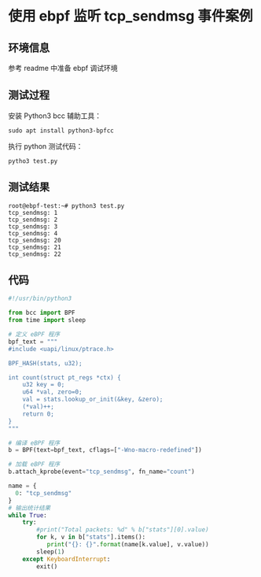 # 使用 ebpf 监听 tcp_sendmsg 事件案例

## 环境信息

参考 readme 中准备 ebpf 调试环境

## 测试过程

安装 Python3 bcc 辅助工具：
```
sudo apt install python3-bpfcc
```

执行 python 测试代码：
```
pytho3 test.py
```

## 测试结果

```
root@ebpf-test:~# python3 test.py
tcp_sendmsg: 1
tcp_sendmsg: 2
tcp_sendmsg: 3
tcp_sendmsg: 4
tcp_sendmsg: 20
tcp_sendmsg: 21
tcp_sendmsg: 22
```

## 代码

```python
#!/usr/bin/python3

from bcc import BPF
from time import sleep

# 定义 eBPF 程序
bpf_text = """
#include <uapi/linux/ptrace.h>

BPF_HASH(stats, u32);

int count(struct pt_regs *ctx) {
    u32 key = 0;
    u64 *val, zero=0;
    val = stats.lookup_or_init(&key, &zero);
    (*val)++;
    return 0;
}
"""

# 编译 eBPF 程序
b = BPF(text=bpf_text, cflags=["-Wno-macro-redefined"])

# 加载 eBPF 程序
b.attach_kprobe(event="tcp_sendmsg", fn_name="count")

name = {
  0: "tcp_sendmsg"
}
# 输出统计结果
while True:
    try:
        #print("Total packets: %d" % b["stats"][0].value)
        for k, v in b["stats"].items():
           print("{}: {}".format(name[k.value], v.value))
        sleep(1)
    except KeyboardInterrupt:
        exit()
```
